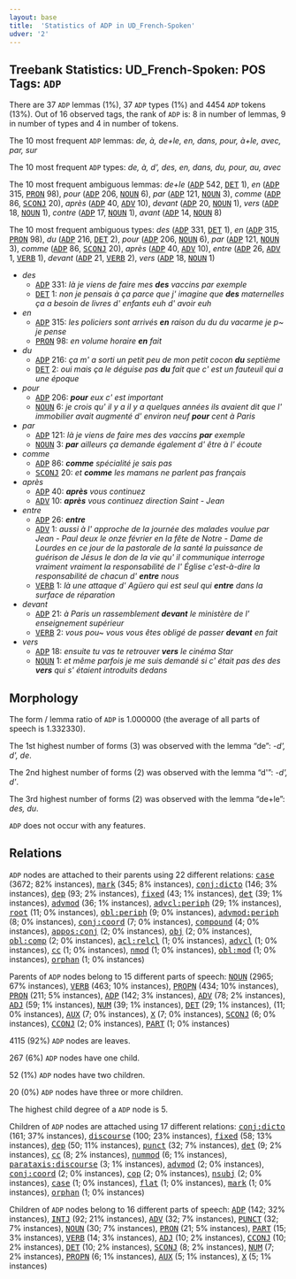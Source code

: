 ```yaml
---
layout: base
title:  'Statistics of ADP in UD_French-Spoken'
udver: '2'
---
```


## Treebank Statistics: UD_French-Spoken: POS Tags: `ADP`

There are 37 `ADP` lemmas (1%), 37 `ADP` types (1%) and 4454 `ADP` tokens (13%).
Out of 16 observed tags, the rank of `ADP` is: 8 in number of lemmas, 9 in number of types and 4 in number of tokens.

The 10 most frequent `ADP` lemmas: <em>de, à, de+le, en, dans, pour, à+le, avec, par, sur</em>

The 10 most frequent `ADP` types:  <em>de, à, d', des, en, dans, du, pour, au, avec</em>

The 10 most frequent ambiguous lemmas: <em>de+le</em> (<tt><a href="fr_spoken-pos-ADP.html">ADP</a></tt> 542, <tt><a href="fr_spoken-pos-DET.html">DET</a></tt> 1), <em>en</em> (<tt><a href="fr_spoken-pos-ADP.html">ADP</a></tt> 315, <tt><a href="fr_spoken-pos-PRON.html">PRON</a></tt> 98), <em>pour</em> (<tt><a href="fr_spoken-pos-ADP.html">ADP</a></tt> 206, <tt><a href="fr_spoken-pos-NOUN.html">NOUN</a></tt> 6), <em>par</em> (<tt><a href="fr_spoken-pos-ADP.html">ADP</a></tt> 121, <tt><a href="fr_spoken-pos-NOUN.html">NOUN</a></tt> 3), <em>comme</em> (<tt><a href="fr_spoken-pos-ADP.html">ADP</a></tt> 86, <tt><a href="fr_spoken-pos-SCONJ.html">SCONJ</a></tt> 20), <em>après</em> (<tt><a href="fr_spoken-pos-ADP.html">ADP</a></tt> 40, <tt><a href="fr_spoken-pos-ADV.html">ADV</a></tt> 10), <em>devant</em> (<tt><a href="fr_spoken-pos-ADP.html">ADP</a></tt> 20, <tt><a href="fr_spoken-pos-NOUN.html">NOUN</a></tt> 1), <em>vers</em> (<tt><a href="fr_spoken-pos-ADP.html">ADP</a></tt> 18, <tt><a href="fr_spoken-pos-NOUN.html">NOUN</a></tt> 1), <em>contre</em> (<tt><a href="fr_spoken-pos-ADP.html">ADP</a></tt> 17, <tt><a href="fr_spoken-pos-NOUN.html">NOUN</a></tt> 1), <em>avant</em> (<tt><a href="fr_spoken-pos-ADP.html">ADP</a></tt> 14, <tt><a href="fr_spoken-pos-NOUN.html">NOUN</a></tt> 8)

The 10 most frequent ambiguous types:  <em>des</em> (<tt><a href="fr_spoken-pos-ADP.html">ADP</a></tt> 331, <tt><a href="fr_spoken-pos-DET.html">DET</a></tt> 1), <em>en</em> (<tt><a href="fr_spoken-pos-ADP.html">ADP</a></tt> 315, <tt><a href="fr_spoken-pos-PRON.html">PRON</a></tt> 98), <em>du</em> (<tt><a href="fr_spoken-pos-ADP.html">ADP</a></tt> 216, <tt><a href="fr_spoken-pos-DET.html">DET</a></tt> 2), <em>pour</em> (<tt><a href="fr_spoken-pos-ADP.html">ADP</a></tt> 206, <tt><a href="fr_spoken-pos-NOUN.html">NOUN</a></tt> 6), <em>par</em> (<tt><a href="fr_spoken-pos-ADP.html">ADP</a></tt> 121, <tt><a href="fr_spoken-pos-NOUN.html">NOUN</a></tt> 3), <em>comme</em> (<tt><a href="fr_spoken-pos-ADP.html">ADP</a></tt> 86, <tt><a href="fr_spoken-pos-SCONJ.html">SCONJ</a></tt> 20), <em>après</em> (<tt><a href="fr_spoken-pos-ADP.html">ADP</a></tt> 40, <tt><a href="fr_spoken-pos-ADV.html">ADV</a></tt> 10), <em>entre</em> (<tt><a href="fr_spoken-pos-ADP.html">ADP</a></tt> 26, <tt><a href="fr_spoken-pos-ADV.html">ADV</a></tt> 1, <tt><a href="fr_spoken-pos-VERB.html">VERB</a></tt> 1), <em>devant</em> (<tt><a href="fr_spoken-pos-ADP.html">ADP</a></tt> 21, <tt><a href="fr_spoken-pos-VERB.html">VERB</a></tt> 2), <em>vers</em> (<tt><a href="fr_spoken-pos-ADP.html">ADP</a></tt> 18, <tt><a href="fr_spoken-pos-NOUN.html">NOUN</a></tt> 1)


* <em>des</em>
  * <tt><a href="fr_spoken-pos-ADP.html">ADP</a></tt> 331: <em>là je viens de faire mes <b>des</b> vaccins par exemple</em>
  * <tt><a href="fr_spoken-pos-DET.html">DET</a></tt> 1: <em>non je pensais à ça parce que j' imagine que <b>des</b> maternelles ça a besoin de livres d' enfants euh d' avoir euh</em>
* <em>en</em>
  * <tt><a href="fr_spoken-pos-ADP.html">ADP</a></tt> 315: <em>les policiers sont arrivés <b>en</b> raison du du du vacarme je p~ je pense</em>
  * <tt><a href="fr_spoken-pos-PRON.html">PRON</a></tt> 98: <em>en volume horaire <b>en</b> fait</em>
* <em>du</em>
  * <tt><a href="fr_spoken-pos-ADP.html">ADP</a></tt> 216: <em>ça m' a sorti un petit peu de mon petit cocon <b>du</b> septième</em>
  * <tt><a href="fr_spoken-pos-DET.html">DET</a></tt> 2: <em>oui mais ça le déguise pas <b>du</b> fait que c' est un fauteuil qui a une époque</em>
* <em>pour</em>
  * <tt><a href="fr_spoken-pos-ADP.html">ADP</a></tt> 206: <em><b>pour</b> eux c' est important</em>
  * <tt><a href="fr_spoken-pos-NOUN.html">NOUN</a></tt> 6: <em>je crois qu' il y a il y a quelques années ils avaient dit que l' immobilier avait augmenté d' environ neuf <b>pour</b> cent à Paris</em>
* <em>par</em>
  * <tt><a href="fr_spoken-pos-ADP.html">ADP</a></tt> 121: <em>là je viens de faire mes des vaccins <b>par</b> exemple</em>
  * <tt><a href="fr_spoken-pos-NOUN.html">NOUN</a></tt> 3: <em><b>par</b> ailleurs ça demande également d' être à l' écoute</em>
* <em>comme</em>
  * <tt><a href="fr_spoken-pos-ADP.html">ADP</a></tt> 86: <em><b>comme</b> spécialité je sais pas</em>
  * <tt><a href="fr_spoken-pos-SCONJ.html">SCONJ</a></tt> 20: <em>et <b>comme</b> les mamans ne parlent pas français</em>
* <em>après</em>
  * <tt><a href="fr_spoken-pos-ADP.html">ADP</a></tt> 40: <em><b>après</b> vous continuez</em>
  * <tt><a href="fr_spoken-pos-ADV.html">ADV</a></tt> 10: <em><b>après</b> vous continuez direction Saint - Jean</em>
* <em>entre</em>
  * <tt><a href="fr_spoken-pos-ADP.html">ADP</a></tt> 26: <em><b>entre</b></em>
  * <tt><a href="fr_spoken-pos-ADV.html">ADV</a></tt> 1: <em>aussi à l' approche de la journée des malades voulue par Jean - Paul deux le onze février en la fête de Notre - Dame de Lourdes en ce jour de la pastorale de la santé la puissance de guérison de Jésus le don de la vie qu' il communique interroge vraiment vraiment la responsabilité de l' Église c'est-à-dire la responsabilité de chacun d' <b>entre</b> nous</em>
  * <tt><a href="fr_spoken-pos-VERB.html">VERB</a></tt> 1: <em>là une attaque d' Agüero qui est seul qui <b>entre</b> dans la surface de réparation</em>
* <em>devant</em>
  * <tt><a href="fr_spoken-pos-ADP.html">ADP</a></tt> 21: <em>à Paris un rassemblement <b>devant</b> le ministère de l' enseignement supérieur</em>
  * <tt><a href="fr_spoken-pos-VERB.html">VERB</a></tt> 2: <em>vous pou~ vous vous êtes obligé de passer <b>devant</b> en fait</em>
* <em>vers</em>
  * <tt><a href="fr_spoken-pos-ADP.html">ADP</a></tt> 18: <em>ensuite tu vas te retrouver <b>vers</b> le cinéma Star</em>
  * <tt><a href="fr_spoken-pos-NOUN.html">NOUN</a></tt> 1: <em>et même parfois je me suis demandé si c' était pas des des <b>vers</b> qui s' étaient introduits dedans</em>

## Morphology

The form / lemma ratio of `ADP` is 1.000000 (the average of all parts of speech is 1.332330).

The 1st highest number of forms (3) was observed with the lemma “de”: <em>-d', d', de</em>.

The 2nd highest number of forms (2) was observed with the lemma “d'”: <em>-d', d'</em>.

The 3rd highest number of forms (2) was observed with the lemma “de+le”: <em>des, du</em>.

`ADP` does not occur with any features.


## Relations

`ADP` nodes are attached to their parents using 22 different relations: <tt><a href="fr_spoken-dep-case.html">case</a></tt> (3672; 82% instances), <tt><a href="fr_spoken-dep-mark.html">mark</a></tt> (345; 8% instances), <tt><a href="fr_spoken-dep-conj-dicto.html">conj:dicto</a></tt> (146; 3% instances), <tt><a href="fr_spoken-dep-dep.html">dep</a></tt> (93; 2% instances), <tt><a href="fr_spoken-dep-fixed.html">fixed</a></tt> (43; 1% instances), <tt><a href="fr_spoken-dep-det.html">det</a></tt> (39; 1% instances), <tt><a href="fr_spoken-dep-advmod.html">advmod</a></tt> (36; 1% instances), <tt><a href="fr_spoken-dep-advcl-periph.html">advcl:periph</a></tt> (29; 1% instances), <tt><a href="fr_spoken-dep-root.html">root</a></tt> (11; 0% instances), <tt><a href="fr_spoken-dep-obl-periph.html">obl:periph</a></tt> (9; 0% instances), <tt><a href="fr_spoken-dep-advmod-periph.html">advmod:periph</a></tt> (8; 0% instances), <tt><a href="fr_spoken-dep-conj-coord.html">conj:coord</a></tt> (7; 0% instances), <tt><a href="fr_spoken-dep-compound.html">compound</a></tt> (4; 0% instances), <tt><a href="fr_spoken-dep-appos-conj.html">appos:conj</a></tt> (2; 0% instances), <tt><a href="fr_spoken-dep-obj.html">obj</a></tt> (2; 0% instances), <tt><a href="fr_spoken-dep-obl-comp.html">obl:comp</a></tt> (2; 0% instances), <tt><a href="fr_spoken-dep-acl-relcl.html">acl:relcl</a></tt> (1; 0% instances), <tt><a href="fr_spoken-dep-advcl.html">advcl</a></tt> (1; 0% instances), <tt><a href="fr_spoken-dep-cc.html">cc</a></tt> (1; 0% instances), <tt><a href="fr_spoken-dep-nmod.html">nmod</a></tt> (1; 0% instances), <tt><a href="fr_spoken-dep-obl-mod.html">obl:mod</a></tt> (1; 0% instances), <tt><a href="fr_spoken-dep-orphan.html">orphan</a></tt> (1; 0% instances)

Parents of `ADP` nodes belong to 15 different parts of speech: <tt><a href="fr_spoken-pos-NOUN.html">NOUN</a></tt> (2965; 67% instances), <tt><a href="fr_spoken-pos-VERB.html">VERB</a></tt> (463; 10% instances), <tt><a href="fr_spoken-pos-PROPN.html">PROPN</a></tt> (434; 10% instances), <tt><a href="fr_spoken-pos-PRON.html">PRON</a></tt> (211; 5% instances), <tt><a href="fr_spoken-pos-ADP.html">ADP</a></tt> (142; 3% instances), <tt><a href="fr_spoken-pos-ADV.html">ADV</a></tt> (78; 2% instances), <tt><a href="fr_spoken-pos-ADJ.html">ADJ</a></tt> (59; 1% instances), <tt><a href="fr_spoken-pos-NUM.html">NUM</a></tt> (39; 1% instances), <tt><a href="fr_spoken-pos-DET.html">DET</a></tt> (29; 1% instances),  (11; 0% instances), <tt><a href="fr_spoken-pos-AUX.html">AUX</a></tt> (7; 0% instances), <tt><a href="fr_spoken-pos-X.html">X</a></tt> (7; 0% instances), <tt><a href="fr_spoken-pos-SCONJ.html">SCONJ</a></tt> (6; 0% instances), <tt><a href="fr_spoken-pos-CCONJ.html">CCONJ</a></tt> (2; 0% instances), <tt><a href="fr_spoken-pos-PART.html">PART</a></tt> (1; 0% instances)

4115 (92%) `ADP` nodes are leaves.

267 (6%) `ADP` nodes have one child.

52 (1%) `ADP` nodes have two children.

20 (0%) `ADP` nodes have three or more children.

The highest child degree of a `ADP` node is 5.

Children of `ADP` nodes are attached using 17 different relations: <tt><a href="fr_spoken-dep-conj-dicto.html">conj:dicto</a></tt> (161; 37% instances), <tt><a href="fr_spoken-dep-discourse.html">discourse</a></tt> (100; 23% instances), <tt><a href="fr_spoken-dep-fixed.html">fixed</a></tt> (58; 13% instances), <tt><a href="fr_spoken-dep-dep.html">dep</a></tt> (50; 11% instances), <tt><a href="fr_spoken-dep-punct.html">punct</a></tt> (32; 7% instances), <tt><a href="fr_spoken-dep-det.html">det</a></tt> (9; 2% instances), <tt><a href="fr_spoken-dep-cc.html">cc</a></tt> (8; 2% instances), <tt><a href="fr_spoken-dep-nummod.html">nummod</a></tt> (6; 1% instances), <tt><a href="fr_spoken-dep-parataxis-discourse.html">parataxis:discourse</a></tt> (3; 1% instances), <tt><a href="fr_spoken-dep-advmod.html">advmod</a></tt> (2; 0% instances), <tt><a href="fr_spoken-dep-conj-coord.html">conj:coord</a></tt> (2; 0% instances), <tt><a href="fr_spoken-dep-cop.html">cop</a></tt> (2; 0% instances), <tt><a href="fr_spoken-dep-nsubj.html">nsubj</a></tt> (2; 0% instances), <tt><a href="fr_spoken-dep-case.html">case</a></tt> (1; 0% instances), <tt><a href="fr_spoken-dep-flat.html">flat</a></tt> (1; 0% instances), <tt><a href="fr_spoken-dep-mark.html">mark</a></tt> (1; 0% instances), <tt><a href="fr_spoken-dep-orphan.html">orphan</a></tt> (1; 0% instances)

Children of `ADP` nodes belong to 16 different parts of speech: <tt><a href="fr_spoken-pos-ADP.html">ADP</a></tt> (142; 32% instances), <tt><a href="fr_spoken-pos-INTJ.html">INTJ</a></tt> (92; 21% instances), <tt><a href="fr_spoken-pos-ADV.html">ADV</a></tt> (32; 7% instances), <tt><a href="fr_spoken-pos-PUNCT.html">PUNCT</a></tt> (32; 7% instances), <tt><a href="fr_spoken-pos-NOUN.html">NOUN</a></tt> (30; 7% instances), <tt><a href="fr_spoken-pos-PRON.html">PRON</a></tt> (21; 5% instances), <tt><a href="fr_spoken-pos-PART.html">PART</a></tt> (15; 3% instances), <tt><a href="fr_spoken-pos-VERB.html">VERB</a></tt> (14; 3% instances), <tt><a href="fr_spoken-pos-ADJ.html">ADJ</a></tt> (10; 2% instances), <tt><a href="fr_spoken-pos-CCONJ.html">CCONJ</a></tt> (10; 2% instances), <tt><a href="fr_spoken-pos-DET.html">DET</a></tt> (10; 2% instances), <tt><a href="fr_spoken-pos-SCONJ.html">SCONJ</a></tt> (8; 2% instances), <tt><a href="fr_spoken-pos-NUM.html">NUM</a></tt> (7; 2% instances), <tt><a href="fr_spoken-pos-PROPN.html">PROPN</a></tt> (6; 1% instances), <tt><a href="fr_spoken-pos-AUX.html">AUX</a></tt> (5; 1% instances), <tt><a href="fr_spoken-pos-X.html">X</a></tt> (5; 1% instances)

